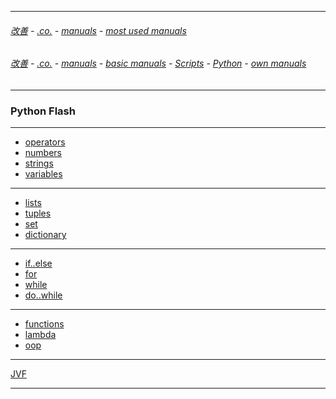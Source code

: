 
---

###### [改善](https://github.com/ttltrk/0C/blob/master/README.MD) - [.co.](https://github.com/ttltrk/PRG/blob/master/CODING.MD) - [manuals](https://github.com/ttltrk/PRG/blob/master/MAN.MD) - [most used manuals](https://github.com/ttltrk/PRG/blob/master/MUM.MD)

###### [改善](https://github.com/ttltrk/0C/blob/master/README.MD) - [.co.](https://github.com/ttltrk/PRG/blob/master/CODING.MD) - [manuals](https://github.com/ttltrk/PRG/blob/master/MAN.MD) - [basic manuals](https://github.com/ttltrk/PRG/blob/master/MANUALS.MD) - [Scripts](https://github.com/ttltrk/PRG/blob/master/PY/DOC/SC/SC.MD) - [Python](https://github.com/ttltrk/PRG/blob/master/PY/DOC/PY/PY.MD) - [own manuals](https://github.com/ttltrk/PRG/blob/master/PY/DOC/PY/MAN/MAN.MD)

---

### Python Flash

---

* [operators](https://github.com/ttltrk/PRG/blob/master/PY/DOC/PYF/OP/OP.MD)
* [numbers](https://github.com/ttltrk/PRG/blob/master/PY/DOC/PYF/NUM/NUM.MD)
* [strings](https://github.com/ttltrk/PRG/blob/master/PY/DOC/PYF/STR/STR.MD)
* [variables](https://github.com/ttltrk/PRG/blob/master/PY/DOC/PYF/VAR/VAR.MD)

---

* [lists](https://github.com/ttltrk/PRG/blob/master/PY/DOC/PYF/LST/LST.MD)
* [tuples]()
* [set]()
* [dictionary]()

---

* [if..else](https://github.com/ttltrk/PRG/blob/master/PY/DOC/PYF/IF/IF.MD)
* [for](https://github.com/ttltrk/PRG/blob/master/PY/DOC/PYF/FOR/FOR.MD)
* [while](https://github.com/ttltrk/PRG/blob/master/PY/DOC/PYF/WHILE/WHILE.MD)
* [do..while]()

---

* [functions](https://github.com/ttltrk/PRG/blob/master/PY/DOC/PYF/FUN/FUN.MD)
* [lambda](https://github.com/ttltrk/PRG/blob/master/PY/DOC/PYF/LAM/LAM.MD)
* [oop](https://github.com/ttltrk/PRG/blob/master/PY/DOC/PYF/OOP/OOP.MD)

---

[JVF](https://github.com/ttltrk/PRG/blob/master/JAVA/DOC/OJM/JVF/JVF.MD)

---

